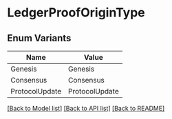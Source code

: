 # LedgerProofOriginType

## Enum Variants

| Name | Value |
|---- | -----|
| Genesis | Genesis |
| Consensus | Consensus |
| ProtocolUpdate | ProtocolUpdate |


[[Back to Model list]](../README.md#documentation-for-models) [[Back to API list]](../README.md#documentation-for-api-endpoints) [[Back to README]](../README.md)


